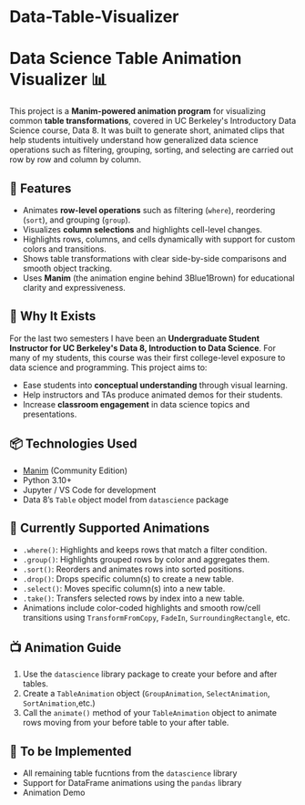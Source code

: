 # Data-Table-Visualizer
# Data Science Table Animation Visualizer 📊

This project is a **Manim-powered animation program** for visualizing common **table transformations**, covered in UC Berkeley's Introductory Data Science course, Data 8. It was built to generate short, animated clips that help students intuitively understand how generalized data science operations such as filtering, grouping, sorting, and selecting are carried out row by row and column by column.

## 🚀 Features

- Animates **row-level operations** such as filtering (`where`), reordering (`sort`), and grouping (`group`).
- Visualizes **column selections** and highlights cell-level changes.
- Highlights rows, columns, and cells dynamically with support for custom colors and transitions.
- Shows table transformations with clear side-by-side comparisons and smooth object tracking.
- Uses **Manim** (the animation engine behind 3Blue1Brown) for educational clarity and expressiveness.

## 🧠 Why It Exists

For the last two semesters I have been an **Undergraduate Student Instructor for UC Berkeley's Data 8, Introduction to Data Science**. For many of my students, this course was their first college-level exposure to data science and programming. This project aims to:
- Ease students into **conceptual understanding** through visual learning.
- Help instructors and TAs produce animated demos for their students.
- Increase **classroom engagement** in data science topics and presentations.

## 📦 Technologies Used

- [Manim](https://docs.manim.community/en/stable/) (Community Edition)
- Python 3.10+
- Jupyter / VS Code for development
- Data 8’s `Table` object model from `datascience` package

## 📁 Currently Supported Animations

- `.where()`: Highlights and keeps rows that match a filter condition.
- `.group()`: Highlights grouped rows by color and aggregates them.
- `.sort()`: Reorders and animates rows into sorted positions.
- `.drop()`: Drops specific column(s) to create a new table.
- `.select()`: Moves specific column(s) into a new table.
- `.take()`: Transfers selected rows by index into a new table.
-  Animations include color-coded highlights and smooth row/cell transitions using `TransformFromCopy`, `FadeIn`, `SurroundingRectangle`, etc.

## 📺 Animation Guide

1) Use the `datascience` library package to create your before and after tables.
2) Create a `TableAnimation` object (`GroupAnimation`, `SelectAnimation`, `SortAnimation`,etc.)
3) Call the `animate()` method of your `TableAnimation` object to animate rows moving from your before table to your after table.


## 🔧 To be Implemented
- All remaining table fucntions from the `datascience` library
- Support for DataFrame animations using the `pandas` library
- Animation Demo
